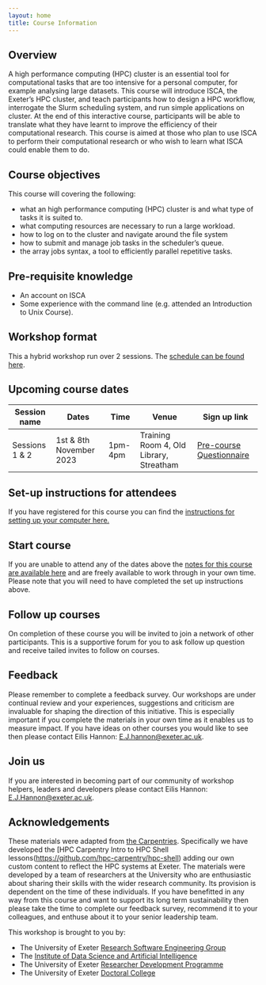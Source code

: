 ```yaml
---
layout: home
title: Course Information
---
```



## Overview

A high performance computing (HPC) cluster is an essential tool for computational tasks that are too intensive for a personal computer, for example analysing large datasets. This course will introduce ISCA, the Exeter’s HPC cluster, and teach participants how to design a HPC workflow, interrogate the Slurm scheduling system, and run simple applications on cluster. At the end of this interactive course, participants will be able to translate what they have learnt to improve the efficiency of their computational research. 
This course is aimed at those who plan to use ISCA to perform their computational research or who wish to learn what ISCA could enable them to do.


## Course objectives

This course will covering the following:

- what an high performance computing (HPC) cluster is and what type of tasks it is suited to.
- what computing resources are necessary to run a large workload.
- how to log on to the cluster and navigate around the file system
- how to submit and manage job tasks in the scheduler’s queue.
- the array jobs syntax, a tool to efficiently parallel repetitive tasks.


## Pre-requisite knowledge

- An account on ISCA
- Some experience with the command line (e.g. attended an Introduction to Unix Course). 


## Workshop format

This a hybrid workshop run over 2 sessions. The [schedule can be found here](https://uniexeterrse.github.io/intro-to-isca/schedule.html).

## Upcoming course dates

| Session name | Dates | Time  | Venue | Sign up link |
| --- |--- |--- |--- | --- |
| Sessions 1 & 2 | 1st & 8th November 2023 | 1pm-4pm | Training Room 4, Old Library, Streatham | [Pre-course Questionnaire](https://forms.office.com/Pages/ResponsePage.aspx?id=d10qkZj77k6vMhM02PBKU6c8tNVRoxhAjFFJWmm07JtUOFUxN05CWFdQQTVTWVc4SDBGSjBKSVUxRy4u) |


## Set-up instructions for attendees

If you have registered for this course you can find the [instructions for setting up your computer here.](https://uniexeterrse.github.io/intro-to-isca/setup.html)

## Start course

If you are unable to attend any of the dates above the [notes for this course are available here](https://uniexeterrse.github.io/intro-to-isca/contents.html) and are freely available to work through in your own time. Please note that you will need to have completed the set up instructions above.

## Follow up courses

On completion of these course you will be invited to join a network of other participants. This is a supportive forum for you to ask follow up question and receive tailed invites to follow on courses.

## Feedback

Please remember to complete a feedback survey. Our workshops are under continual review and your experiences, suggestions and criticism are invaluable for shaping the direction of this initiative. This is especially important if you complete the materials in your own time as it enables us to measure impact. If you have ideas on other courses you would like to see then please contact Eilis Hannon: <E.J.hannon@exeter.ac.uk>.

## Join us

If you are interested in becoming part of our community of workshop helpers, leaders and developers please contact Eilis Hannon: <E.J.Hannon@exeter.ac.uk>.

## Acknowledgements

These materials were adapted from [the Carpentries](https://carpentries.org/). Specifically we have developed the [HPC Carpentry Intro to HPC Shell lessons(https://github.com/hpc-carpentry/hpc-shell) adding our own custom content to reflect the HPC systems at Exeter. The materials were developed by a team of researchers at the University who are enthusiastic about sharing their skills with the wider research community. Its provision is dependent on the time of these individuals. If you have benefitted in any way from this course and want to support its long term sustainability then please take the time to complete our feedback survey, recommend it to your colleagues, and enthuse about it to your senior leadership team.

This workshop is brought to you by:

- The University of Exeter [Research Software Engineering Group](https://www.exeter.ac.uk/research/idsai/team/researchsoftwareengineers/)
- The [Institute of Data Science and Artificial Intelligence](https://www.exeter.ac.uk/research/idsai/)
- The University of Exeter [Researcher Development Programme](https://www.exeter.ac.uk/research/doctoralcollege/early-career-researchers/traininganddevelopment/rdprogramme/)
- The University of Exeter [Doctoral College](https://www.exeter.ac.uk/research/doctoralcollege/)
